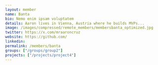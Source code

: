 ```yaml
---
layout: member
name: Banta
bio: Nemo enim ipsam voluptatem
details: Aaron lives in Vienna, Austria where he builds MVPs...
image: /images/compressed/remote_members/membersbanta_optimized.jpg
twitter: https://x.com/mraaroncruz
website: https://github.com/
linkedin: 
permalink: /members/banta
groups: ["/groups/group2"]
projects: ["/projects/project4"]
---
```


